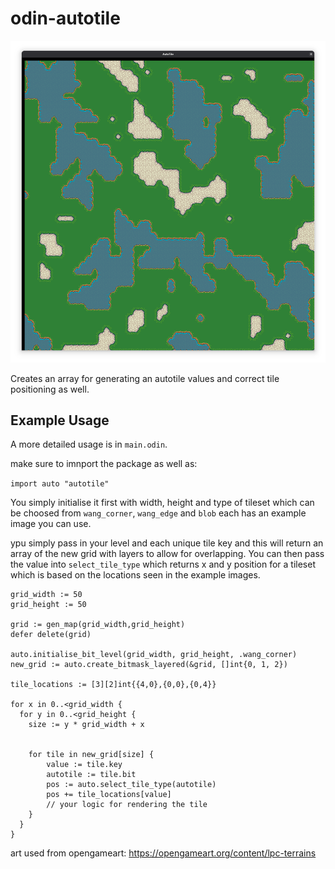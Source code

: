# odin-autotile

![Screenshot of the autotile result](docs/example.png)

Creates an array for generating an autotile values and correct tile positioning as well.

## Example Usage

A more detailed usage is in `main.odin`.

make sure to imnport the package as well as:

`import auto "autotile"`

You simply initialise it first with width, height and type of tileset which can be choosed from `wang_corner`, `wang_edge` and `blob` each has an example image you can use.

ypu simply pass in your level and each unique tile key and this will return an array of the new grid with layers to allow for overlapping. You can then pass the value into `select_tile_type` which returns x and y position for a tileset which is based on the locations seen in the example images.

```odin
grid_width := 50
grid_height := 50
  
grid := gen_map(grid_width,grid_height)
defer delete(grid)

auto.initialise_bit_level(grid_width, grid_height, .wang_corner)    
new_grid := auto.create_bitmask_layered(&grid, []int{0, 1, 2})

tile_locations := [3][2]int{{4,0},{0,0},{0,4}}

for x in 0..<grid_width {
  for y in 0..<grid_height {
    size := y * grid_width + x                
    
    
    for tile in new_grid[size] {
        value := tile.key
        autotile := tile.bit
        pos := auto.select_tile_type(autotile)
        pos += tile_locations[value]
        // your logic for rendering the tile
    }
  }
}

```

art used from opengameart:
https://opengameart.org/content/lpc-terrains
